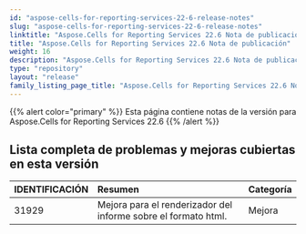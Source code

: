 ```yaml
---
id: "aspose-cells-for-reporting-services-22-6-release-notes"
slug: "aspose-cells-for-reporting-services-22-6-release-notes"
linktitle: "Aspose.Cells for Reporting Services 22.6 Nota de publicación"
title: "Aspose.Cells for Reporting Services 22.6 Nota de publicación"
weight: 16
description: "Aspose.Cells for Reporting Services 22.6 Nota de publicación – the latest updates and fixes."
type: "repository"
layout: "release"
family_listing_page_title: "Aspose.Cells for Reporting Services 22.6 Nota de publicación"
---
```

{{% alert color="primary" %}} 
Esta página contiene notas de la versión para Aspose.Cells for Reporting Services 22.6
{{% /alert %}} 
## **Lista completa de problemas y mejoras cubiertas en esta versión**
|**IDENTIFICACIÓN**|**Resumen**|**Categoría**|
|:- |:- |:- |
|31929 |Mejora para el renderizador del informe sobre el formato html.| Mejora|

